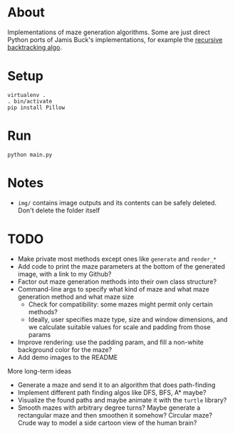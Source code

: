 # About

Implementations of maze generation algorithms. Some are just direct Python ports of Jamis Buck's implementations, for example the [recursive backtracking algo](https://weblog.jamisbuck.org/2010/12/27/maze-generation-recursive-backtracking.html).

# Setup

```
virtualenv .
. bin/activate
pip install Pillow
```

# Run

```
python main.py
```

# Notes

* `img/` contains image outputs and its contents can be safely deleted. Don't delete the folder itself

# TODO

* Make private most methods except ones like `generate` and `render_*`
* Add code to print the maze parameters at the bottom of the generated image, with a link to my Github?
* Factor out maze generation methods into their own class structure?
* Command-line args to specify what kind of maze and what maze generation method and what maze size
  * Check for compatibility: some mazes might permit only certain methods?
  * Ideally, user specifies maze type, size and window dimensions, and we calculate suitable values for scale and padding from those params
* Improve rendering: use the padding param, and fill a non-white background color for the maze?
* Add demo images to the README

More long-term ideas
* Generate a maze and send it to an algorithm that does path-finding
* Implement different path finding algos like DFS, BFS, A* maybe?
* Visualize the found paths and maybe animate it with the `turtle` library?
* Smooth mazes with arbitrary degree turns? Maybe generate a rectangular maze and then smoothen it somehow? Circular maze? Crude way to model a side cartoon view of the human brain?